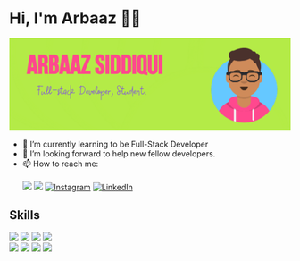 # Hi, I'm Arbaaz 👋😄
<img src="https://github.com/arbaazsama/arbaazsama/blob/master/gh-header-image-cropped.jpg" alt="banner that says Arbaaz Siddiqui - Full Stack Developer, calongside a cartoon illustration of Arbaaz">


- 🌱 I’m currently learning to be Full-Stack Developer
- 🤔 I’m looking forward to help new fellow developers.
- 📫 How to reach me: <br><br>
[<img src="https://img.shields.io/badge/🌐Website-002366">][website]
[<img src="https://img.shields.io/badge/Twitter-%230077B5.svg?&style=flat-square&logo=twitter&logoColor=white">][twitter] 
[<img src="https://img.shields.io/badge/Instagram-%23E4405F.svg?&style=flat-square&logo=instagram&logoColor=white" alt="Instagram">][instagram] 
[<img src="https://img.shields.io/badge/LinkedIn-%230077B5.svg?&style=flat-square&logo=linkedin&logoColor=white" alt="LinkedIn">][Linkedin]

[Website]: https://arbaazsama.github.io/profile/
[Twitter]: https://twitter.com/justarbaaz
[Instagram]: https://instagram.com/iarbaazsiddiqui
[Linkedin]: https://linkedin.com/in/arbaazsiddiqui
## Skills
<img src="https://img.shields.io/badge/JavaScript -3d03fc" /> <img src="https://img.shields.io/badge/Python -41b883" /> <img src="https://img.shields.io/badge/Java -FF0000" /> <img src="https://img.shields.io/badge/C/C++ -C357C4" /><br>
<img src="https://img.shields.io/badge/HTML5-ff7851" /> <img src="https://img.shields.io/badge/CSS3-44b2fb" /> <img src="https://img.shields.io/badge/Bootstrap -563d7c" />
<img src="https://img.shields.io/badge/React.js -1cc4b4" />
</br>
 <!--
 <p>
<img height="50" src="https://seeklogo.com/images/J/javascript-js-logo-2949701702-seeklogo.com.png">
<img height="50" src="https://seeklogo.com/images/P/python-logo-A32636CAA3-seeklogo.com.png">
<img height="50" src="https://seeklogo.com/images/C/c-programming-language-logo-9B32D017B1-seeklogo.com.png">
<img height="50" src="https://seeklogo.com/images/C/c-logo-43CE78FF9C-seeklogo.com.png">
<img height="50" src="https://seeklogo.com/images/J/java-logo-7833D1D21A-seeklogo.com.png">
<img height="30" src="https://cdn.worldvectorlogo.com/logos/php-1.svg">
</p>
<p>
<img height="50" src="https://cdn.worldvectorlogo.com/logos/html5.svg">
<img height="50" src="https://cdn.worldvectorlogo.com/logos/css3.svg">
<img height="50" src="https://cdn.worldvectorlogo.com/logos/javascript-4.svg">
<img height="50" src="https://cdn.worldvectorlogo.com/logos/mongodb.svg">
<img height="50" src="https://cdn.worldvectorlogo.com/logos/postgresql.svg">
<img height="50" src="https://cdn.worldvectorlogo.com/logos/react.svg">
<img height="50" src="https://cdn.worldvectorlogo.com/logos/nodejs-1.svg">
<img height="50" src="https://cdn.worldvectorlogo.com/logos/redux.svg">
<img height="30" src="https://cdn.worldvectorlogo.com/logos/express-109.svg">
<img height="50" src="https://cdn.worldvectorlogo.com/logos/git-icon.svg">
<img height="50" src="https://cdn.worldvectorlogo.com/logos/github-icon.svg">
<img height="30" src="https://cdn.worldvectorlogo.com/logos/jquery-1.svg">
<img height="70" src="https://cdn.worldvectorlogo.com/logos/mysql.svg">
  
</p> -->
